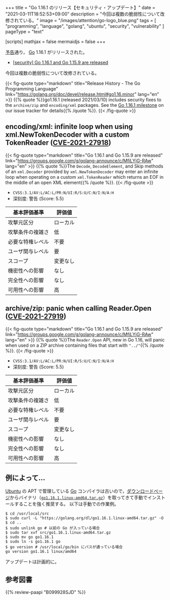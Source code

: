 +++
title = "Go 1.16.1 のリリース【セキュリティ・アップデート】"
date =  "2021-03-11T18:52:53+09:00"
description = "今回は複数の脆弱性について改修されている。"
image = "/images/attention/go-logo_blue.png"
tags  = [ "programming", "language", "golang", "ubuntu", "security", "vulnerability" ]
pageType = "text"

[scripts]
  mathjax = false
  mermaidjs = false
+++

[予告](https://groups.google.com/g/golang-announce/c/UERZo89zw8o "[security] Go 1.16.1 and Go 1.15.9 pre-announcement")通り， [Go] 1.16.1 がリリースされた。

- [[security] Go 1.16.1 and Go 1.15.9 are released](https://groups.google.com/g/golang-announce/c/MfiLYjG-RAw)

今回は複数の脆弱性について改修されている。

{{< fig-quote type="markdown" title="Release History - The Go Programming Language" link="https://golang.org/doc/devel/release.html#go1.16.minor" lang="en" >}}
{{% quote %}}go1.16.1 (released 2021/03/10) includes security fixes to the `archive/zip` and `encoding/xml` packages. See the [Go 1.16.1 milestone](https://github.com/golang/go/issues?q=milestone%3AGo1.16.1+label%3ACherryPickApproved) on our issue tracker for details{{% /quote %}}.
{{< /fig-quote >}}

## encoding/xml: infinite loop when using xml.NewTokenDecoder with a custom TokenReader ([CVE-2021-27918])

{{< fig-quote type="markdown" title="Go 1.16.1 and Go 1.15.9 are released" link="https://groups.google.com/g/golang-announce/c/MfiLYjG-RAw" lang="en" >}}
{{% quote %}}The `Decode`, `DecodeElement`, and Skip methods of an `xml.Decoder` provided by `xml.NewTokenDecoder` may enter an infinite loop when operating on a custom `xml.TokenReader` which returns an EOF in the middle of an open XML element{{% /quote %}}.
{{< /fig-quote >}}

- `CVSS:3.1/AV:L/AC:L/PR:N/UI:R/S:U/C:N/I:N/A:H`
- 深刻度: 警告 (Score: 5.5)

| 基本評価基準 | 評価値 |
|--------|-------|
| 攻撃元区分 | ローカル |
| 攻撃条件の複雑さ | 低 |
| 必要な特権レベル | 不要 |
| ユーザ関与レベル | 要 |
| スコープ | 変更なし |
| 機密性への影響 | なし |
| 完全性への影響 | なし |
| 可用性への影響 | 高 |

## archive/zip: panic when calling Reader.Open ([CVE-2021-27919])

{{< fig-quote type="markdown" title="Go 1.16.1 and Go 1.15.9 are released" link="https://groups.google.com/g/golang-announce/c/MfiLYjG-RAw" lang="en" >}}
{{% quote %}}The `Reader.Open` API, new in Go 1.16, will panic when used on a ZIP archive containing files that start with `"../"`{{% /quote %}}.
{{< /fig-quote >}}

- `CVSS:3.1/AV:L/AC:L/PR:N/UI:R/S:U/C:N/I:N/A:H`
- 深刻度: 警告 (Score: 5.5)

| 基本評価基準 | 評価値 |
|--------|-------|
| 攻撃元区分 | ローカル |
| 攻撃条件の複雑さ | 低 |
| 必要な特権レベル | 不要 |
| ユーザ関与レベル | 要 |
| スコープ | 変更なし |
| 機密性への影響 | なし |
| 完全性への影響 | なし |
| 可用性への影響 | 高 |

## 例によって...

[Ubuntu] の APT で管理している [Go] コンパイラは古いので，[ダウンロードページ](https://golang.org/dl/ "Downloads - The Go Programming Language")からバイナリ（[`go1.16.1.linux-amd64.tar.gz`](https://golang.org/dl/go1.16.1.linux-amd64.tar.gz)）を取ってきて手動でインストールすることを強く推奨する。
以下は手動での作業例。

```text
$ cd /usr/local/src
$ sudo curl -L "https://golang.org/dl/go1.16.1.linux-amd64.tar.gz" -O
$ cd ..
$ sudo unlink go # 以前の Go が入っている場合
$ sudo tar xvf src/go1.16.1.linux-amd64.tar.gz
$ sudo mv go go1.16.1
$ sudo ln -s go1.16.1 go
$ go version # /usr/local/go/bin にパスが通っている場合
go version go1.16.1 linux/amd64
```

アップデートは計画的に。

[Go]: https://go.dev/
[Ubuntu]: https://www.ubuntu.com/ "The leading operating system for PCs, IoT devices, servers and the cloud | Ubuntu"
[CVE-2021-27918]: https://nvd.nist.gov/vuln/detail/CVE-2021-27918
[CVE-2021-27919]: https://nvd.nist.gov/vuln/detail/CVE-2021-27919

## 参考図書

{{% review-paapi "B099928SJD" %}} <!-- プログラミング言語Go -->
